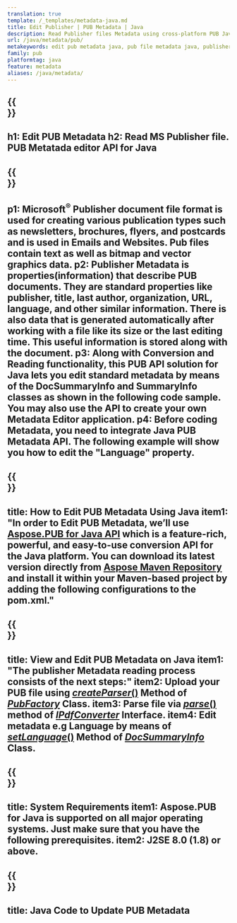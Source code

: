 ```yaml
---
translation: true
template: /_templates/metadata-java.md
title: Edit Publisher | PUB Metadata | Java
description: Read Publisher files Metadata using cross-platform PUB Java API Solution. On-premise Java API gives you access to SummaryInfo and DocSummaryInfo properties.
url: /java/metadata/pub/
metakeywords: edit pub metadata java, pub file metadata java, publisher metadata editor java, read pub file metadata java, read pub metadata java
family: pub
platformtag: java
feature: metadata
aliases: /java/metadata/
---
```


{{<section banner>}}
---
h1: Edit PUB Metadata
h2: Read MS Publisher file. PUB Metatada editor API for Java
---

{{<section overview>}}
---
p1: Microsoft<sup>&reg;</sup> Publisher document file format is used for creating various publication types such as newsletters, brochures, flyers, and postcards and is used in Emails and Websites. Pub files contain text as well as bitmap and vector graphics data.
p2: Publisher Metadata is properties(information) that describe PUB documents. They are standard properties like publisher, title, last author, organization, URL, language, and other similar information. There is also data that is generated automatically after working with a file like its size or the last editing time. This useful information is stored along with the document. 
p3: Along with Conversion and Reading functionality, this PUB API solution for Java lets you edit standard metadata by means of the DocSummaryInfo and SummaryInfo classes as shown in the following code sample. You may also use the API to create your own Metadata Editor application.
p4: Before coding Metadata, you need to integrate Java PUB Metadata API. The following example will show you how to edit the "Language" property.
---

{{<section widget>}}
---
title: How to Edit PUB Metadata Using Java
item1: "In order to Edit PUB Metadata, we’ll use [Aspose.PUB for Java API](https://products.aspose.com/pub/java/) which is a feature-rich, powerful, and easy-to-use conversion API for the Java platform. You can download its latest version directly from [Aspose Maven Repository](https://repository.aspose.com/pub/) and install it within your Maven-based project by adding the following configurations to the pom.xml."
---

{{<section feature1>}}
---
title: View and Edit PUB Metadata on Java
item1: "The publisher Metadata reading process consists of the next steps:"
item2: Upload your PUB file using [*createParser*()](https://reference.aspose.com/pub/java/com.aspose.pub/PubFactory#createParser-java.lang.String-) Method of [*PubFactory*](https://reference.aspose.com/pub/java/com.aspose.pub/PubFactory) Class.
item3: Parse file via [*parse*()](https://reference.aspose.com/pub/java/com.aspose.pub/IPubParser#parse--) method of [*IPdfConverter*](https://reference.aspose.com/pub/java/com.aspose.pub/IPubParser) Interface.
item4: Edit metadata e.g Language by means of [*setLanguage*()](https://reference.aspose.com/pub/java/com.aspose.pub/DocSummaryInfo#setLanguage-java.lang.String-) Method of [*DocSummaryInfo*](https://reference.aspose.com/pub/java/com.aspose.pub/DocSummaryInfo) Class. 
---

{{<section feature2>}}
---
title: System Requirements
item1: Aspose.PUB for Java is supported on all major operating systems. Just make sure that you have the following prerequisites.
item2: J2SE 8.0 (1.8) or above.
---

{{<section codeexample>}}
---
title: Java Code to Update PUB Metadata
---